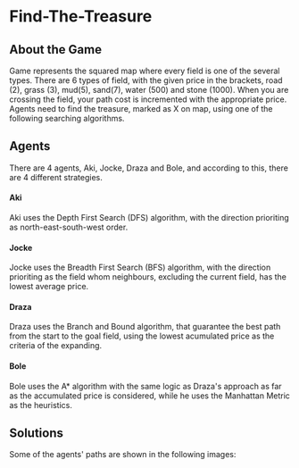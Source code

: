 # Find-The-Treasure

## About the Game
Game represents the squared map where every field is one of the several types. There are 6 types of field, with the given price in the brackets, road (2), grass (3), mud(5), sand(7), water (500) and stone (1000). When you are crossing the field, your path cost is incremented with the appropriate price. Agents need to find the treasure, marked as X on map, using one of the following searching algorithms.

## Agents
There are 4 agents, Aki, Jocke, Draza and Bole, and according to this, there are 4 different strategies. 
#### Aki
Aki uses the Depth First Search (DFS) algorithm, with the direction prioriting as north-east-south-west order. 
#### Jocke
Jocke uses the Breadth First Search (BFS) algorithm, with the direction prioriting as the field whom neighbours, excluding the current field, has the lowest average price. 
#### Draza
Draza uses the Branch and Bound algorithm, that guarantee the best path from the start to the goal field, using the lowest acumulated price as the criteria of the expanding. 
#### Bole
Bole uses the A* algorithm with the same logic as Draza's approach as far as the accumulated price is considered, while he uses the Manhattan Metric as the heuristics.

## Solutions
Some of the agents' paths are shown in the following images:
